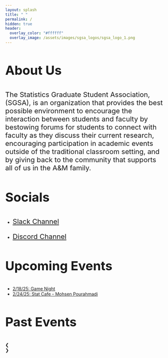 ```yaml
---
layout: splash
title: " "
permalink: /
hidden: true
header:
  overlay_color: "#ffffff"
  overlay_image: /assets/images/sgsa_logos/sgsa_logo_1.png
---
```


<link rel="stylesheet" href="https://www.w3schools.com/w3css/4/w3.css">


<style>
h1{font-size:64px;}
h2{font-size:48px;}
h3{font-size:40px;}
h4{font-size:30px;}
h5{font-size:26px;}
h6 {font-size: 24px;}
p {font-size: 22px;}
.mySlides1 {display:none}
.mySlides2 {display:none}
.w3-left, .w3-right, .w3-badge {cursor:pointer}
.w3-badge {height:13px;width:13px;padding:0}
</style>


### About Us

The Statistics Graduate Student Association, (SGSA), is an organization that provides the best possible environment to encourage the interaction between students and faculty by bestowing forums for students to connect with faculty as they discuss their current research, encouraging participation in academic events outside of the traditional classroom setting, and by giving back to the community that supports all of us in the A&M family.

### Socials

- [Slack Channel](<https://join.slack.com/t/tamustatistic-fdy2267/shared_invite/zt-2yw4ujwyp-LkfgZFVwYxsFIOtR8iYgog>)

- [Discord Channel](<https://discord.gg/fRtQtNjq>)

### Upcoming Events

- [2/18/25: Game Night](<https://jeroda7105.github.io/tamusgsa.github.io/game%20night/2025/02/18/game-night/>)
- [2/24/25: Stat Cafe - Mohsen Pourahmadi](<https:///jeroda7105.github.io/tamusgsa.github.io/stat%20cafe/2025/02/19/stat-cafe-pourahmadi/>)


<!--
- [SGSA Game Night, 9/27/2024, 5:00pm-7:00pm at the Fisher Bowl](https://urldefense.com/v3/__https://forms.gle/Mp7yF6DTNeZJavoS7__;!!KwNVnqRv!BaaEuGlheW4VZxx5D5aDXPnYPdYYhvUc7CfJdL7G1uZhgiX-ddkLIPNvGQ0iM9IO2StudWWbKCG5LnmdaMLkFe2gij2_hxU$) 

<img src="https://jeroda7105.github.io/tamusgsa.github.io\assets\images\game_night\game_night_09_27_2024\image002.png?raw=true" alt="flyer" width="200"/> <br>


 - [Stat Cafe - Qiyuan Wang, 10/2/2024, 11:30am-12:30pm at BLOC 411](https://urldefense.com/v3/__https://docs.google.com/forms/d/e/1FAIpQLSfXyUsx8bJsenleDXU7jFDU7SO5mSlgg195jmQqUI2sAQoLdQ/viewform?usp=sf_link__;!!KwNVnqRv!H2JhzY_xFod2p5vtAbUMa-KAUP4ZyFbsocZ0XuZIDAarETUZSz4Y-0P7uWbly4fxOLPGID009pRY02Tu$) 

<img src="https://jeroda7105.github.io/tamusgsa.github.io\assets\images\stat_cafe\Wang_Oct_02_2024\StatCafe_Talk_Qiyuan Wang.png?raw=true" alt="flyer" width="200"/> <br>

-->

<!--
<div class="w3-content w3-display-container" style="width:60%">
  <img class="mySlides1" src="https://jeroda7105.github.io/tamusgsa.github.io\assets\images\workflow_workshops\Bruce_Nov_14_2024\Bruce_WW_11_14_Flyer.png?raw=true" height="25">
  <img class="mySlides1" src="https://jeroda7105.github.io/tamusgsa.github.io\assets\images\halloween-bbq-24\halloween_party_flyer.png?raw=true" height="25">
  <!-- <button class="w3-button w3-black w3-display-left" onclick="plusDivs(-1, 0)">&#10094;</button>
  <button class="w3-button w3-black w3-display-right" onclick="plusDivs(1, 0)">&#10095;</button> -->
<!--  
  <div class="w3-center w3-container w3-section w3-large w3-text-black w3-display-bottommiddle" style="width:100%">
    <div class="w3-left w3-hover-text-white" onclick="plusDivs(-1, 0)">&#10094;</div>
    <div class="w3-right w3-hover-text-white" onclick="plusDivs(1, 0)">&#10095;</div>
    <span class="w3-badge demo1 w3-border w3-transparent w3-hover-white" onclick="currentDiv(1, 0)"></span>
    <span class="w3-badge demo1 w3-border w3-transparent w3-hover-white" onclick="currentDiv(2, 0)"></span>
  </div>
</div>
-->

### Past Events

<div class="w3-content w3-display-container" style="width:60%">
  <img class="mySlides2" src="https://jeroda7105.github.io/tamusgsa.github.io\assets\images\fac-app-bbq-24\PXL_20240413_225929466_MP.jpg?raw=true" height="25">
  <img class="mySlides2" src="https://jeroda7105.github.io/tamusgsa.github.io\assets\images\game_night\game_night_2_9_2024\new_IMG_6501.jpg?raw=true" height="25">
  <img class="mySlides2" src="https://jeroda7105.github.io/tamusgsa.github.io/assets\images\stat_cafe\Carroll_Jan_22_2024\IMG_8648.jpg?raw=true" height="25">
  <img class="mySlides2" src="https://jeroda7105.github.io/tamusgsa.github.io\assets\images\workflow_workshops\Vidakovic_Feb_07_2024\IMG_6480.jpeg?raw=true" height="25">
  <img class="mySlides2" src="https://jeroda7105.github.io/tamusgsa.github.io\assets\images\halloween_potluck_2023\IMG_0411.JPG?raw=true" height="25">
  <!-- <button class="w3-button w3-black w3-display-left" onclick="plusDivs(-1, 1)">&#10094;</button>
  <button class="w3-button w3-black w3-display-right" onclick="plusDivs(1, 1)">&#10095;</button> -->
    <div class="w3-center w3-container w3-section w3-large w3-text-white w3-display-bottommiddle" style="width:100%">
    <div class="w3-left w3-hover-text-white" onclick="plusDivs(-1, 1)">&#10094;</div>
    <div class="w3-right w3-hover-text-white" onclick="plusDivs(1, 1)">&#10095;</div>
    <span class="w3-badge demo2 w3-border w3-transparent w3-hover-white" onclick="currentDiv(1, 1)"></span>
    <span class="w3-badge demo2 w3-border w3-transparent w3-hover-white" onclick="currentDiv(2, 1)"></span>
    <span class="w3-badge demo2 w3-border w3-transparent w3-hover-white" onclick="currentDiv(3, 1)"></span>
    <span class="w3-badge demo2 w3-border w3-transparent w3-hover-white" onclick="currentDiv(4, 1)"></span>
    <span class="w3-badge demo2 w3-border w3-transparent w3-hover-white" onclick="currentDiv(5, 1)"></span>
  </div>
</div>


<script>
var slideIndex = [1,1];
var slideId = ["mySlides1", "mySlides2"]
var demoId = ["demo1", "demo2"]
// showDivs(1, 0);
showDivs(1, 1);

function plusDivs(n, no) {
  showDivs(slideIndex[no] += n, no);
}

function currentDiv(n, no) {
  showDivs(slideIndex[no] = n, no);
}

/* function showDivs(n, no) {
  var i;
  var x = document.getElementsByClassName(slideId[no]);
  if (n > x.length) {slideIndex[no] = 1}
  if (n < 1) {slideIndex[no] = x.length}
  for (i = 0; i < x.length; i++) {
    x[i].style.display = "none";  
  }
  x[slideIndex[no]-1].style.display = "block";  
}
*/

function showDivs(n, no) {
  var i;
  var x = document.getElementsByClassName(slideId[no]);
  var dots = document.getElementsByClassName(demoId[no]);
  if (n > x.length) {slideIndex[no] = 1}
  if (n < 1) {slideIndex[no] = x.length}
  for (i = 0; i < x.length; i++) {
    x[i].style.display = "none";  
  }
  for (i = 0; i < dots.length; i++) {
    dots[i].className = dots[i].className.replace(" w3-white", "");
  }
  x[slideIndex[no]-1].style.display = "block";   
  dots[slideIndex[no]-1].className += " w3-white";
}

</script>
